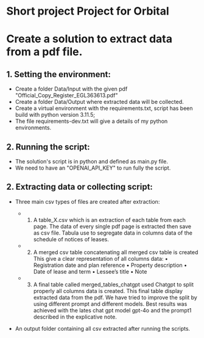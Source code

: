 # Short project Project for Orbital

# Create a solution to extract data from a pdf file.

## 1. Setting the environment:
- Create a folder Data/Input with the given pdf "Official_Copy_Register_EGL363613.pdf"
- Create a folder  Data/Output where extracted data will be collected.
- Create a virtual environment with the requirements.txt, script has been build with python version 3.11.5;
- The file requirements-dev.txt will give a details of my python environments.

## 2. Running the script:

- The solution's script is in python and defined as main.py file.
- We need to have an "OPENAI_API_KEY" to run fully the script.

## 2. Extracting data or collecting script:

- Three main csv types of files are created after extraction:
    - 1. A table_X.csv which is an extraction of each table from each page. 
    The data of every single pdf page is extracted then save as csv file. 
    Tabula use to segregate data in columns data of the schedule of notices of leases.

    - 2. A merged csv table concatenating all merged csv table is created
    This give a clear representation of all columns data:
    •	Registration date and plan reference
    •	Property description
    •	Date of lease and term
    •	Lessee’s title
    •	Note
    
    - 3. A final table called merged_tables_chatgpt used Chatgpt to split properly all columns data is created. 
    This final table display extracted data from the pdf. We have tried to improve the split by using different prompt and different models.
    Best results was achieved with the lates chat gpt model gpt-4o and the prompt1 described in the explicative note.
 
 - An output folder containing all csv extracted after running the scripts. 
